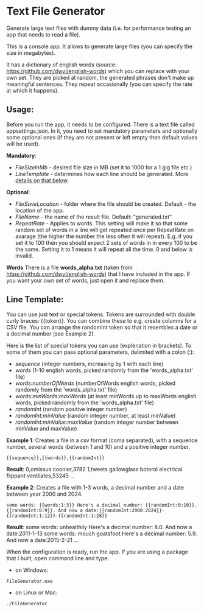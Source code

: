 # Text File Generator
Generate large text files with dummy data (i.e. for performance testing an app that needs to read a file). 

This is a console app. It allows to generate large files (you can specify the size in megabytes). 

It has a dictionary of english words (source: https://github.com/dwyl/english-words) which you can replace with your own set. They are picked at random, the generated phrases don't make up meaningful sentences. They repeat occasionally (you can specify the rate at which it happens).

## Usage:
Before you run the app, it needs to be configured. There is a text file called appsettings.json. In it, you need to set mandatory parameters and optionally some optional ones (if they are not present or left empty then default values will be used).

**Mandatory**:
* _FileSizeInMb_ - desired file size in MB (set it to 1000 for a 1 gig file etc.)
* _LineTemplate_ - determines how each line should be generated. More [details on that below](#line-template).

**Optional**:
* _FileSaveLocation_ - folder where the file should be created. Default - the location of the app.
* _FileName_ - the name of the result file. Default: "generated.txt"
* _RepeatRate_ - Applies to words. This setting will make it so that some random set of words in a line will get repeated once per RepeatRate on avarage (the higher the number the less often it will repeat). E.g. if you set it to 100 then you should expect 2 sets of words in in every 100 to be the same. Setting it to 1 means it will repeat all the time. 0 and below is invalid.

**Words**
There is a file **words_alpha.txt** (taken from https://github.com/dwyl/english-words) that I have included in the app. If you want your own set of words, just open it and replace them.

## Line Template:
You can use just text or special tokens. Tokens are surrounded with double curly braces: {{token}}. You can combine these to e.g. create columns for a CSV file. You can arrange the randomInt token so that it resembles a date or a decimal number (see Example 2).

Here is the list of special tokens you can use (explenation in brackets). To some of them you can pass optional parameters, delimited with a colon (:):
* _sequence_ (integer numbers, increasing by 1 with each line)
* _words_ (1-10 english words, picked randomly from the 'words_alpha.txt' file)
* _words:numberOfWords_ (numberOfWords english words, picked randomly from the 'words_alpha.txt' file)
* _words:minWords:maxWords_ (at least minWords up to maxWords english words, picked randomly from the 'words_alpha.txt' file)
* _randomInt_ (random positive integer number)
* _randomInt:minValue_ (random integer number, at least minValue)
* _randomInt:minValue:maxValue_ (random integer number between minValue and maxValue)

**Example 1**:
Creates a file in a csv format (coma separated), with a sequence number, several words (between 1 and 10) and a positive integer number.
```
{{sequence}},{{words}},{{randomInt}}
```

**Result**:
0,omissus coonier,3782
1,tweets gallowglass boterol electrical flippant ventilates,53245
...

**Example 2**:
Creates a file with 1-3 words, a decimal number and a date between year 2000 and 2024.
```
some words: {{words:1:3}} Here's a decimal number: {{randomInt:0:10}}.{{randomInt:0:9}}. And now a date:{{randomInt:2000:2024}}-{{randomInt:1:12}}-{{randomInt:1:28}}
```

**Result**:
some words: unhealthily Here's a decimal number: 8.0. And now a date:2011-1-13
some words: mouch goatsfoot Here's a decimal number: 5.9. And now a date:2015-2-21
...

When the configuration is ready, run the app. If you are using a package that I built, open command line and type:
* on Windows:
```
FileGenerator.exe
```
* on Linux or Mac:
```
./FileGenerator
```